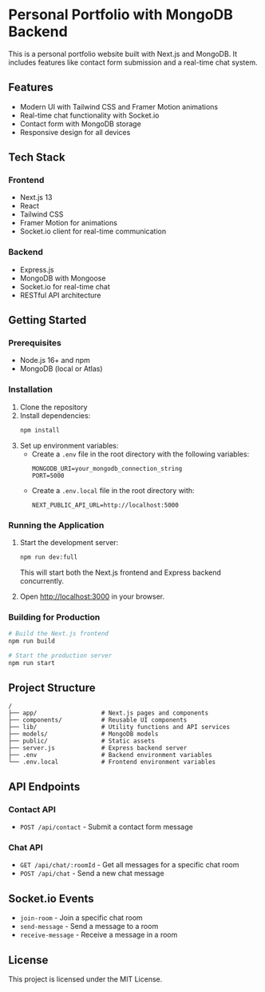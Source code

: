 # Personal Portfolio with MongoDB Backend

This is a personal portfolio website built with Next.js and MongoDB. It includes features like contact form submission and a real-time chat system.

## Features

- Modern UI with Tailwind CSS and Framer Motion animations
- Real-time chat functionality with Socket.io
- Contact form with MongoDB storage
- Responsive design for all devices

## Tech Stack

### Frontend
- Next.js 13
- React
- Tailwind CSS
- Framer Motion for animations
- Socket.io client for real-time communication

### Backend
- Express.js
- MongoDB with Mongoose
- Socket.io for real-time chat
- RESTful API architecture

## Getting Started

### Prerequisites

- Node.js 16+ and npm
- MongoDB (local or Atlas)

### Installation

1. Clone the repository
2. Install dependencies:
   ```bash
   npm install
   ```
3. Set up environment variables:
   - Create a `.env` file in the root directory with the following variables:
     ```
     MONGODB_URI=your_mongodb_connection_string
     PORT=5000
     ```
   - Create a `.env.local` file in the root directory with:
     ```
     NEXT_PUBLIC_API_URL=http://localhost:5000
     ```

### Running the Application

1. Start the development server:
   ```bash
   npm run dev:full
   ```
   This will start both the Next.js frontend and Express backend concurrently.

2. Open [http://localhost:3000](http://localhost:3000) in your browser.

### Building for Production

```bash
# Build the Next.js frontend
npm run build

# Start the production server
npm run start
```

## Project Structure

```
/
├── app/                  # Next.js pages and components
├── components/           # Reusable UI components
├── lib/                  # Utility functions and API services
├── models/               # MongoDB models
├── public/               # Static assets
├── server.js             # Express backend server
├── .env                  # Backend environment variables
└── .env.local            # Frontend environment variables
```

## API Endpoints

### Contact API
- `POST /api/contact` - Submit a contact form message

### Chat API
- `GET /api/chat/:roomId` - Get all messages for a specific chat room
- `POST /api/chat` - Send a new chat message

## Socket.io Events

- `join-room` - Join a specific chat room
- `send-message` - Send a message to a room
- `receive-message` - Receive a message in a room

## License

This project is licensed under the MIT License.